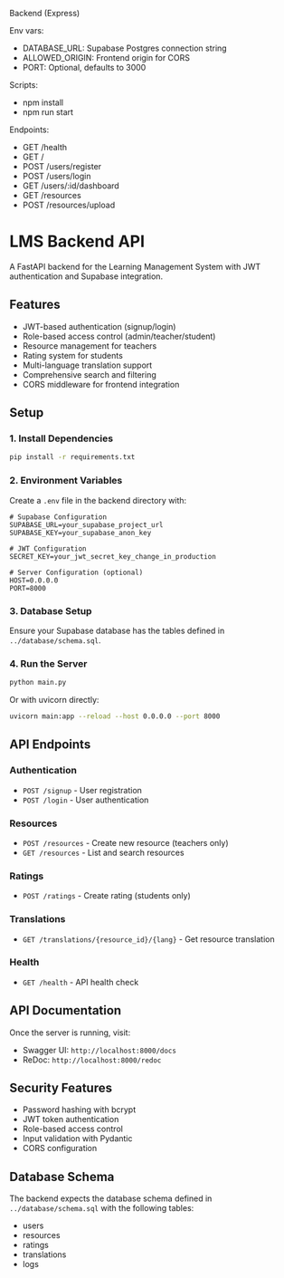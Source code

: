 Backend (Express)

Env vars:
- DATABASE_URL: Supabase Postgres connection string
- ALLOWED_ORIGIN: Frontend origin for CORS
- PORT: Optional, defaults to 3000

Scripts:
- npm install
- npm run start

Endpoints:
- GET /health
- GET /
- POST /users/register
- POST /users/login
- GET /users/:id/dashboard
- GET /resources
- POST /resources/upload

# LMS Backend API

A FastAPI backend for the Learning Management System with JWT authentication and Supabase integration.

## Features

- JWT-based authentication (signup/login)
- Role-based access control (admin/teacher/student)
- Resource management for teachers
- Rating system for students
- Multi-language translation support
- Comprehensive search and filtering
- CORS middleware for frontend integration

## Setup

### 1. Install Dependencies

```bash
pip install -r requirements.txt
```

### 2. Environment Variables

Create a `.env` file in the backend directory with:

```env
# Supabase Configuration
SUPABASE_URL=your_supabase_project_url
SUPABASE_KEY=your_supabase_anon_key

# JWT Configuration
SECRET_KEY=your_jwt_secret_key_change_in_production

# Server Configuration (optional)
HOST=0.0.0.0
PORT=8000
```

### 3. Database Setup

Ensure your Supabase database has the tables defined in `../database/schema.sql`.

### 4. Run the Server

```bash
python main.py
```

Or with uvicorn directly:

```bash
uvicorn main:app --reload --host 0.0.0.0 --port 8000
```

## API Endpoints

### Authentication
- `POST /signup` - User registration
- `POST /login` - User authentication

### Resources
- `POST /resources` - Create new resource (teachers only)
- `GET /resources` - List and search resources

### Ratings
- `POST /ratings` - Create rating (students only)

### Translations
- `GET /translations/{resource_id}/{lang}` - Get resource translation

### Health
- `GET /health` - API health check

## API Documentation

Once the server is running, visit:
- Swagger UI: `http://localhost:8000/docs`
- ReDoc: `http://localhost:8000/redoc`

## Security Features

- Password hashing with bcrypt
- JWT token authentication
- Role-based access control
- Input validation with Pydantic
- CORS configuration

## Database Schema

The backend expects the database schema defined in `../database/schema.sql` with the following tables:
- users
- resources
- ratings
- translations
- logs



